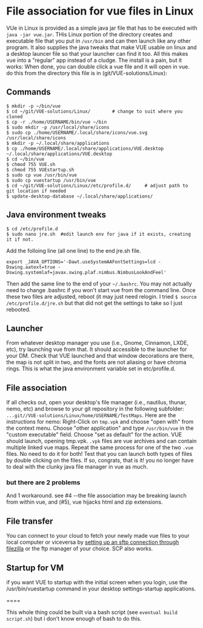 # File association for vue files in Linux
VUe in Linux is provided as a simple java jar file that has to be executed with `java -jar vue.jar`. THis Linux portion of the directory creates and executable file that you put in `/usr/bin` and can then launch like any other program.  It also supplies the java tweaks that make VUE usable on linux and a desktop launcer file so that your launcher can find it too.  All this makes vue into a "regular" app instead of a cludge.  The install is a pain, but it works:  When done, you can double click a vue file and it will open in vue.  do this from the directory this file is in (git/VUE-solutions/Linux):

## Commands
```
$ mkdir -p ~/bin/vue
$ cd ~/git/VUE-solutions/Linux/        # change to suit where you cloned
$ cp -r ./home/USERNAME/bin/vue ~/bin
$ sudo mkdir -p /usr/local/share/icons
$ sudo cp ./home/USERNAME/.local/share/icons/vue.svg /usr/local/share/icons
$ mkdir -p ~/.local/share/applications
$ cp ./home/USERNAME/.local/share/applications/VUE.desktop ~/.local/share/applications/VUE.desktop
$ cd ~/bin/vue
$ chmod 755 VUE.sh
$ chmod 755 VUEstartup.sh
$ sudo cp vue /usr/bin/vue
$ sudo cp vuestartup /usr/bin/vue
$ cd ~/git/VUE-solutions/Linux//etc/profile.d/     # adjust path to git location if needed
$ update-desktop-database ~/.local/share/applications/
```
## Java environment tweaks
```
$ cd /etc/profile.d
$ sudo nano jre.sh  #edit launch env for java if it exists, creating it if not.
```
Add the folloing line (all one line) to the end jre.sh file. 
```
export _JAVA_OPTIONS='-Dawt.useSystemAAFontSettings=lcd -Dswing.aatext=true -Dswing.systemlaf=javax.swing.plaf.nimbus.NimbusLookAndFeel'
```
Then add the same line to the end of your `~/.bashrc`. You may not actually need to change .bashrc if you won't start vue from the command line. Once these two files are adjusted, reboot (it may just need relogin. I tried `$ source /etc/profile.d/jre.sh` but that did not get the settings to take so I just rebooted.  


## Launcher

From whatever desktop manager you use (i.e., Gnome, Cinnamon, LXDE, etc), try launching vue from that. It should accessible to the launcher for your DM. Check that VUE launched and that window decorations are there, the map is not split in two, and the fonts are not aliasing or have chroma rings.  This is what the java environment variable set in etc/profile.d. 


## File association

If all checks out, open your desktop's file manager (i.e., nautilus, thunar, nemo, etc) and browse to your git repository in the following subfolder: `...git//VUE-solutions/Linux/home/USERNAME/TestMaps`. Here are the instructions for nemo: Right-Click on `tmp.vpk` and choose "open with" from the context menu. Choose "other application" and type `/usr/bin/vue` in the "custom executable" field. Choose "set as default" for the action.  VUE should launch, opening tmp.vpk.  `.vpk` files are vue archives and can contain multiple linked vue maps.  Repeat the same process for one of the two `.vue` files. No need to do it for both! Test that you can launch both types of files by double clicking on the files.  If so, congrats, that is it! you no longer have to deal with the clunky java file manager in vue as much.

### but there are 2 problems

And 1 workaround. see #4 --the file association may be breaking launch from within vue, and (#5), vue hijacks html and zip extensions.

## File transfer

You can connect to your cloud to fetch your newly made vue files to your local computer or viceversa by [setting up an sftp connection through filezilla](https://docs.aws.amazon.com/transfer/latest/userguide/getting-started-use-the-service.html#filezilla) or the ftp manager of your choice.  SCP also works.  

## Startup for VM

if you want VUE to startup with the initial screen when you login, use the /usr/bin/vuestartup command in your desktop settings-startup applications.

====

This whole thing could be built via a bash script (see `eventual build script.sh`) but i don't know enough of bash to do this.
